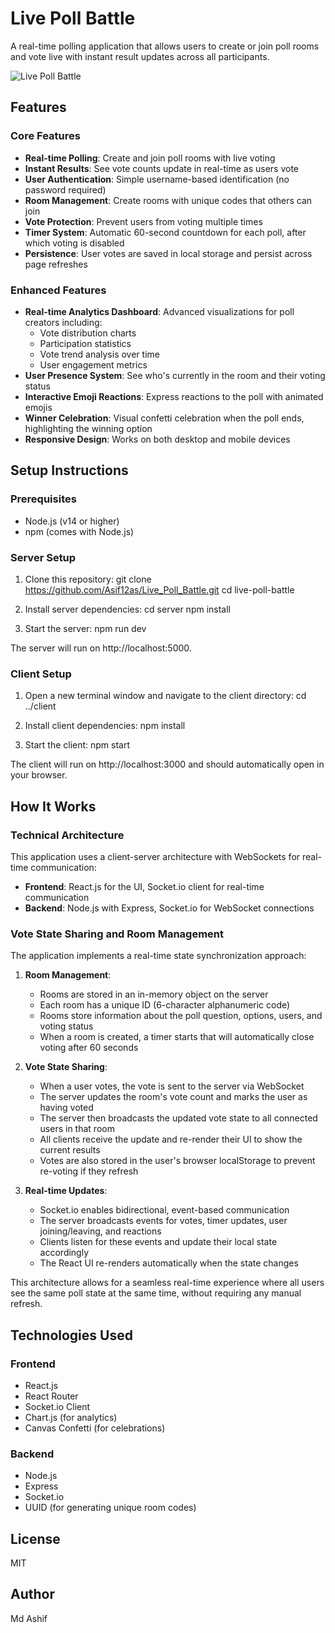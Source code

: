 # Live Poll Battle

A real-time polling application that allows users to create or join poll rooms and vote live with instant result updates across all participants.

![Live Poll Battle](https://via.placeholder.com/800x400?text=Live+Poll+Battle)

## Features

### Core Features
- **Real-time Polling**: Create and join poll rooms with live voting
- **Instant Results**: See vote counts update in real-time as users vote
- **User Authentication**: Simple username-based identification (no password required)
- **Room Management**: Create rooms with unique codes that others can join
- **Vote Protection**: Prevent users from voting multiple times
- **Timer System**: Automatic 60-second countdown for each poll, after which voting is disabled
- **Persistence**: User votes are saved in local storage and persist across page refreshes

### Enhanced Features
- **Real-time Analytics Dashboard**: Advanced visualizations for poll creators including:
  - Vote distribution charts
  - Participation statistics
  - Vote trend analysis over time
  - User engagement metrics
- **User Presence System**: See who's currently in the room and their voting status
- **Interactive Emoji Reactions**: Express reactions to the poll with animated emojis
- **Winner Celebration**: Visual confetti celebration when the poll ends, highlighting the winning option
- **Responsive Design**: Works on both desktop and mobile devices

## Setup Instructions

### Prerequisites
- Node.js (v14 or higher)
- npm (comes with Node.js)

### Server Setup
1. Clone this repository:
git clone https://github.com/Asif12as/Live_Poll_Battle.git
cd live-poll-battle

2. Install server dependencies:
cd server
npm install

3. Start the server:
npm run dev

The server will run on http://localhost:5000.

### Client Setup
1. Open a new terminal window and navigate to the client directory:
cd ../client

2. Install client dependencies:
npm install

3. Start the client:
npm start

The client will run on http://localhost:3000 and should automatically open in your browser.

## How It Works

### Technical Architecture

This application uses a client-server architecture with WebSockets for real-time communication:

- **Frontend**: React.js for the UI, Socket.io client for real-time communication
- **Backend**: Node.js with Express, Socket.io for WebSocket connections

### Vote State Sharing and Room Management

The application implements a real-time state synchronization approach:

1. **Room Management**:
   - Rooms are stored in an in-memory object on the server
   - Each room has a unique ID (6-character alphanumeric code)
   - Rooms store information about the poll question, options, users, and voting status
   - When a room is created, a timer starts that will automatically close voting after 60 seconds

2. **Vote State Sharing**:
   - When a user votes, the vote is sent to the server via WebSocket
   - The server updates the room's vote count and marks the user as having voted
   - The server then broadcasts the updated vote state to all connected users in that room
   - All clients receive the update and re-render their UI to show the current results
   - Votes are also stored in the user's browser localStorage to prevent re-voting if they refresh

3. **Real-time Updates**:
   - Socket.io enables bidirectional, event-based communication
   - The server broadcasts events for votes, timer updates, user joining/leaving, and reactions
   - Clients listen for these events and update their local state accordingly
   - The React UI re-renders automatically when the state changes

This architecture allows for a seamless real-time experience where all users see the same poll state at the same time, without requiring any manual refresh.

## Technologies Used

### Frontend
- React.js
- React Router
- Socket.io Client
- Chart.js (for analytics)
- Canvas Confetti (for celebrations)

### Backend
- Node.js
- Express
- Socket.io
- UUID (for generating unique room codes)

## License

MIT

## Author

Md Ashif
